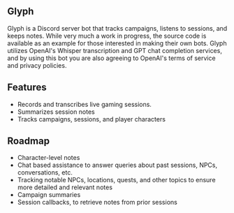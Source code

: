 ## Glyph

Glyph is a Discord server bot that tracks campaigns, listens to sessions, and keeps notes. While very much a work in progress, the source code is available as an example for those interested in making their own bots. Glyph utilizes OpenAI's Whisper transcription and GPT chat completion services, and by using this bot you are also agreeing to OpenAI's terms of service and privacy policies.

## Features

* Records and transcribes live gaming sessions.
* Summarizes session notes
* Tracks campaigns, sessions, and player characters

## Roadmap

* Character-level notes
* Chat based assistance to answer queries about past sessions, NPCs, conversations, etc.
* Tracking notable NPCs, locations, quests, and other topics to ensure more detailed and relevant notes
* Campaign summaries
* Session callbacks, to retrieve notes from prior sessions
